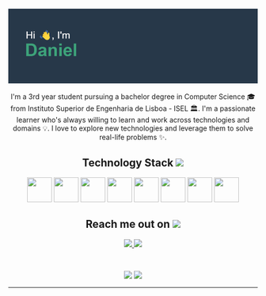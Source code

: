 ![alt text](https://github.com/danielpina29/danielpina29/blob/main/header.png)

<p align="center">
  I'm a 3rd year student pursuing a bachelor degree in Computer Science 🎓 from Instituto Superior de Engenharia de Lisboa - ISEL 🏛. I'm a passionate learner who's always willing to learn and work across technologies and domains 💡. I love to explore new technologies and leverage them to solve real-life problems ✨. 
</p> 

<h2 align="center">Technology Stack <img src="https://github.com/ritik307/ritik307/blob/main/images/laptop.gif" width="50"></h2>

<p align="center">

<img src="https://cdn.worldvectorlogo.com/logos/c-1.svg" width="50" height="50"/>
<img src="https://cdn.worldvectorlogo.com/logos/kotlin-1.svg" width="50" height="50"/>
<img src="https://cdn.worldvectorlogo.com/logos/postgresql.svg" width="50" height="50"/>
<img src="https://cdn.worldvectorlogo.com/logos/java-4.svg" width="50" height="50"/>
<img src="https://cdn.worldvectorlogo.com/logos/logo-javascript.svg" width="50" height="50"/>
<img src="https://cdn.worldvectorlogo.com/logos/python-5.svg" width="50" height="50"/>
<img src="https://cdn.worldvectorlogo.com/logos/git-icon.svg" width="50" height="50"/>
<img src="https://cdn.worldvectorlogo.com/logos/git-icon.svg" width="50" height="50"/>
  


</p>

<h2 align="center">Reach me out on <img src="https://media0.giphy.com/media/jqNPzdTTxQfOgOqpO4/source.gif" width="50"></h2>

<p align="center">
<a href="mailto: danielpina2907@gmail.com">
 <img src="https://img.shields.io/badge/-Daniel Pina-c14438?style=flat-square&logo=Gmail&logoColor=white&link=mailto:danielpina2907@gmail.com"/>
</a>
<a href="https://www.linkedin.com/in/daniel-pina-37a1851b7/">
 <img src="https://img.shields.io/badge/-Daniel Pina-blue?style=flat-square&logo=Linkedin&logoColor=white&link=https://www.linkedin.com/in/daniel-pina-37a1851b7/"/>
</a>
</p>

<br>

<p align = "center">
  <img  src = "https://github-readme-stats.vercel.app/api?username=danielpina29&show_icons=true&theme=vue-dark&line_height=27">
  <img src = "https://github-readme-stats.vercel.app/api/top-langs/?username=danielpina29&hide=shell,batchfile,&theme=vue-dark">
</p>

<hr>
